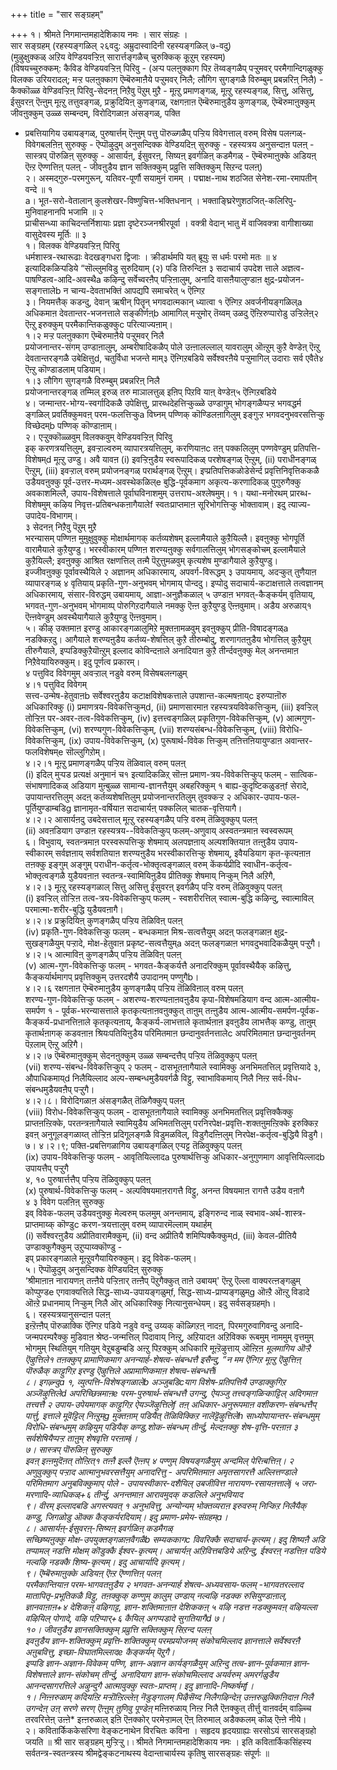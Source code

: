 +++
title = "सार सङ्ग्रहम्"

+++
१। श्रीमते निगमान्तमहादेशिकाय नमः । सार संग्रहः ।  
सार सङ्ग्रहम् (रहस्यङ्गळिल् २६वदु: अम्रुदास्वादिनी रहस्यङ्गळिल् ७-वदु)  
(मुऴुक्षुक्कळ् अऱिय वेण्डियवऱ्ऱिऩ् सारार्त्तङ्गळैच् चुरुक्किक् कूऱुम् रहस्यम्)  
(विषयच्चुरुक्कम्: कैविड वेण्डियवऱ्ऱिऩ् पिरिवु - (अऱ्प पलऩुक्काग पिऱ तॆय्वङ्गळैप् पऱ्ऱुमवर् परमैगान्दिगळुक्कु विलक्क उरियरादल्; मऱ्ऱ पलऩुक्काग ऎम्बॆरुमाऩैये पऱ्ऱुमवर् निलै; लौगिग सुगङ्गळै विरुम्बुम् प्रबन्नरिऩ् निलै) - कैक्कॊळ्ळ वेण्डिवऱ्ऱिऩ् पिरिवु-सेदनऩ् निऱैवु पॆऱुम् मुऱै - मूऩ्ऱु प्रमाणङ्गळ्, मूऩ्ऱु रहस्यङ्गळ्, सित्तु, असित्तु, ईसुवरऩ् ऎऩ्ऩुम् मूऩ्ऱु तत्तुवङ्गळ्, प्रक्रुदियिऩ् कुणङ्गळ्, रक्षगऩाऩ ऎम्बॆरुमाऩुडैय कुणङ्गळ्, ऎम्बॆरुमाऩुक्कुम् जीवऩुक्कुम् उळ्ळ सम्बन्दम्, विरोदिगळाऩ अंसङ्गळ्, पक्ति   
- प्रबत्तियागिय उबायङ्गळ्, पुरुषार्त्तम् ऎऩ्ऩुम् पत्तु पॊरुळ्गळैप् पऱ्ऱिय विवेगत्ताल् वरुम् विसेष पलऩ्गळ्-विवेगबलऩिऩ् सुरुक्कु - ऎप्पॊऴुदुम् अनुसन्दिक्क वेण्डियदिऩ् सुरुक्कु - रहस्यत्रय अनुसन्दाऩ पलऩ् - सास्त्रप् पॊरुळिऩ् सुरुक्कु - आसार्यऩ्, ईसुवरऩ्, सिष्यऩ् इवर्गळिऩ् कडमैगळ् - ऎम्बॆरुमाऩुक्के अडियऩ् ऎऩ्ऱ ऎण्णत्तिऩ् पलऩ् - जीवऩुडैय ज्ञान सक्तिक्कुम् प्रव्रुत्ति सक्तिक्कुम् सिऱन्द पलऩ्)  
२। अस्मद्गुरु-परमगुरून्, यतिवर-पूर्णौ सयामुनं रामम् । पद्माक्ष-नाथ शठजित सेनेश-रमा-रमापतीन् वन्दे ॥ १  
a। भूत-सरो-वेतालान् कुलशेखर-विष्णुचित्त-भक्तिधनान् । भक्ताङ्घ्रिरेणुशठजित्-कलिरिपु-मुनिवाहनानपि भजामि ॥ २  
प्राचीसन्ध्या काचिदन्तर्निशायाः प्रज्ञा दृष्टेरञ्जनश्रीरपूर्वा । वक्त्री वेदान् भातु में वाजिवक्त्रा वागीशाख्या वासुदेवस्य मूर्तिः ॥ ३   
१। विलक्क वेण्डियवऱ्ऱिऩ् पिरिवु  
धर्मशास्त्र-रथारूढाः वेदखङ्गधरा द्विजाः । क्रीडार्थमपि यत् ब्रूयुः स धर्मः परमो मतः ॥ ४  
इत्यादिकळिऱ्पडिये “सॊल्लुमविडु सुरुदियाम् (२) पडि तिरुन्दिऩ ३ सदाचार्य उपदेश त्ताले अज्ञत्व-पाषण्डित्व-आदि-अवस्थैa कऴिन्दु सर्वेच्वरऩैप् पऱ्ऱिऩालुम्, अनादि वासऩैयालुण्डाऩ क्षुद्र-प्रयोजन-सङ्गत्तालेb न चान्य-देवताभक्तिं आपद्यपेि समाचरेत् ५ ऎऩ्गिऱ   
३। नियमत्तैक् कडन्दु, देवान् ऋषीन् पितॄन् भगवदात्मकान् ध्यात्वा १ ऎऩ्गिऱ अवर्जनीयङ्गळिल्a अधिकमाऩ देवतान्तर-भजनत्ताले सङ्कीर्णऩ्b आमागिल् मऱ्ऱुमोर् तॆय्वम् उळदु ऎऩ्ऱिरुप्पारोडु उऱ्ऱिलेऩ्२ ऎऩ्ऱु इरुक्कुम् परमैकान्तिकळुक्कुc परित्याज्यऩाम्।  
१।२ मऱ्ऱ पलऩुक्काग ऎम्बॆरुमाऩैये पऱ्ऱुमवर् निलै  
प्रयोजनान्तर-संगम् उण्डाऩालुम्, अम्बरीषादिकळैप् पोले उऩ्ऩालल्लाल् यावरालुम् ऒऩ्ऱुम् कुऱै वेण्डेऩ् ऎऩ्ऱु देवतान्तरङ्गळै उबेक्षित्तुd, चतुर्विधा भजन्ते माम्३ ऎऩ्गिऱबडिये सर्वेश्वरऩैये पऱ्ऱुमागिल् उदाराः सर्व एवैते४ ऎऩ्ऱु कॊण्डाडलाम् पडियाम्।  
१।३ लौगिग सुगङ्गळै विरुम्बुम् प्रबन्नरिऩ् निलै  
प्रयोजनान्तरङ्गळ् तम्मिल् इरुळ् तरु माञालत्तुळ् इऩिप् पिऱवि याऩ् वेण्डेऩ्५ ऎऩ्गिऱबडिये  
४। जन्मान्तर-भोग्य-स्वर्गादिकळै उपेक्षित्तु, प्रारब्धदेहत्तिऱ्कुळ्ळे उण्डागुम् भोगङ्गळैप्पऱ्ऱ भगवद्धर्म ङ्गळिल् प्रवर्तिक्कुमवऩ् परम-फलत्तिऱ्कुa विघ्नम् पण्णिक् कॊण्डिलऩागिलुम् इङ्गुऱ्ऱ भगवदनुभवरसत्तिऱ्कु विच्छेदम्b पण्णिक् कॊण्डाऩाम्।  
२। एऱ्ऱुक्कॊळ्ळवुम् विलक्कवुम् वेण्डियवऱ्ऱिऩ् पिरिवु  
इक् करणत्रयत्तिलुम्, इवऱ्ऱाल्वरुम् व्यापारत्रयत्तिलुम्, करणियाऩc तऩ् पक्कलिलुम् पण्णवेण्डुम् प्रतिपत्ति-विशेषम्d मूऩ्ऱु उण्डु। अवै यावऩ (i) इवऱ्ऱिऩुडैय स्वरूपादिकळ् परशेषङ्गळ् ऎऩ्ऱुम्, (ii) पराधीनङ्गळ् ऎऩ्ऱुम्, (iii) इवऱ्ऱाल् वरुम् प्रयोजनङ्गळ् परार्थङ्गळ् ऎऩ्ऱुम्। इप्प्रतिपत्तिकळोडेसेर्न्द प्रवृत्तिनिवृत्तिककळै उडैयवऩुक्कु पूर्व-उत्तर-मध्यम-अवस्थेकळिल्e बुद्धि-पूर्वकमाग अकृत्य-करणादिकळ् पुगुरुगैक्कु अवकाशमिल्लै, उपाय-विशेषत्ताले पूर्वाघविनाशमुम् उत्तराघ-अश्लेषमुम्। १। यथा-मनोरथम् प्रारब्ध-विशेषमुम् कऴिय निवृत्त-प्रतिबन्धकऩागैयालेf स्वतःप्राप्तमाऩ सूरिभोगत्तिऱ्कु भोक्तावाम्। इदु त्याज्य-उपादेय-विभागम्।  
३ सेदनऩ् निऱैवु पॆऱुम् मुऱै  
भरन्यासम् पण्णिऩ मुमुक्षुवुक्कु मोक्षार्थमागक् कर्तव्यशेषम् इल्लामैयाले कुऱैयिल्लै। इवऩुक्कु भोगपूर्ति वारामैयाले कुऱैयुण्डु। भरस्वीकारम् पण्णिऩ शरण्यऩुक्कु सर्वगालत्तिलुम् भोगसङ्कोचम् इल्लामैयाले कुऱैयिल्लै; इवऩुक्कु आश्रित रक्षणत्तिल् तऩ्मै पॆऱुत्तुमळवुम् कृत्यशेष मुण्डागैयाले कुऱैयुण्डु।  
इज्जीवऩुक्कु पूर्वावस्थैयिले २ अज्ञानम् अधिकारमाय्, अपवर्ग-विरूद्धम् ३ उपायमाय्, अदऱ्कुत् तुणैयाऩ व्यापारङ्गळ् ४ वृतियाय् प्रकृति-गुण-अनुभवम् भोगमाय् पोन्ददु। इप्पोदु सदाचार्य-कटाक्षत्ताले तत्वज्ञानम् अधिकारमाय्, संसार-विरुद्धम् उबायमाय्, आज्ञा-अनुज्ञैकळाल् ५ उण्डाऩ भगवत्-कैङ्कर्यम् वृतियाय्, भगवत्-गुण-अनुभवम् भोगमाय्प् पोरुगिऱदागैयाले नमक्कु ऎऩ्ऩ कुऱैयुण्डु ऎऩ्ऩवुमाम्। अडैय अरुळाय्१ ऎऩ्ऩवेण्डुम् अवस्थैयागैयाले कुऱैयुण्डु ऎऩ्ऩवुमाम्।  
५। कीऴ् उक्तमाऩ इरण्डु आकारङ्गळालुमिऱे मुक्तऩामळवुम् इवऩुक्कुप् प्रीति-विषादङ्गळ्a नडक्किऱदु। आगैयाले शरण्यऩुडैय कर्तव्य-शेषत्तिल् कुऱै तीरुम्बोदु, शरणागतऩुडैय भोगत्तिल् कुऱैयुम् तीरुगैयाले, इप्पडिक्कुऱैयॊऩ्ऱुम् इल्लाद कोविन्दऩाले अनादियाऩ कुऱै तीर्न्दवऩुक्कु मेल् अनन्तमाऩ निऱैवेयायिरुक्कुम्। इदु पूर्णत्व प्रकारम्।  
४ पत्तुविद विवेगमुम् अवऱ्ऱाल् नडुवे वरुम् विसेषबलऩ्गळुम्  
४।१ पत्तुविद विवेगम्  
सत्त्व-उन्मेष-हेतुवाऩb सर्वेश्वरऩुडैय कटाक्षविशेषकत्ताले उपशान्त-कल्मषऩाय्c इरुप्पाऩॊरु अधिकारिक्कु (i) प्रमाणत्रय-विवेकत्तिऱ्कुम्d, (ii) प्रमाणसारमाऩ रहस्यत्रयविवेकत्तिऱ्कुम्, (iii) इवऱ्ऱिल् तोऱ्ऱिऩ पर-अवर-तत्व-विवेकत्तिऱ्कुम्, (iv) इत्तत्त्वङ्गळिल् प्रकृतिगुण-विवेकत्तिऱ्कुम्, (v) आत्मगुण-विवेकत्तिऱ्कुम्, (vi) शरण्यगुण-विवेकत्तिऱ्कुम्, (vii) शरण्यसंबन्ध-विवेकत्तिऱ्कुम्, (viii) विरोधि-विवेकत्तिऱ्कुम्, (ix) उपाय-विवेकत्तिऱ्कुम्, (x) पुरूषार्थ-विवेक त्तिऱ्कुम् तऩित्तऩियायुण्डाऩ अवान्तर-फलविशेषम्e सॊल्लुगिऱोम्।  
४।२।१ मूऩ्ऱु प्रमाणङ्गळैप् पऱ्ऱिय तॆळिवाल् वरुम् पलऩ्  
(i) इदिल् मुऱ्पड प्रत्यक्षं अनुमानं च१ इत्यादिकळिऱ् सॊऩ्ऩ प्रमाण-त्रय-विवेकत्तिऱ्कुप् फलम् - सात्विक-संभाषणादिकळ् अडियाग मुऩ्बुळ्ळ सामान्य-ज्ञानत्तैयुम् अबहरिक्कुम् १ बाह्य-कुदृष्टिकळुडऩ्f सेरादे, उपायान्तरत्तिलुम् अदऩ् कर्तव्यशेषत्तिलुम् प्रयोजनान्तरतिलुम् तुवक्कऱ्ऱ २ अधिकार-उपाय-फल-पूर्तियुण्डाम्बडिg ज्ञानामृत-वर्षियाऩ सदाचार्यऩ् पक्कलिल् चातक-वृत्तियागै।  
४।२।२ आसार्यऩदु उबदेसत्ताल् मूऩ्ऱु रहस्यङ्गळैप् पऱ्ऱि वरुम् तॆळिवुक्कुप् पलऩ्  
(ii) अवऩडियाग उण्डाऩ रहस्यत्रय--विवेकतिऱ्कुप् फलम्-अणुवाय् अस्वतन्त्रमाऩ स्वस्वरूपम्  
६। विभुवाय्, स्वतन्त्रमाऩ परस्वरूपत्तिऱ्कु शेषमाय् अलपज्ञऩाय् अल्पशक्तियाऩ तऩ्ऩुडैय उपाय-स्वीकारम् सर्वज्ञऩाय् सर्वशतियाऩ शरण्यऩुडैय भरस्वीकारत्तिऱ्कु शेषमाय्, इवैयडियाग कृत-कृत्यऩाऩ तऩक्कु इङ्गुम् अङ्गुम् पराधीन-कर्तृत्व-भोक्तृत्वङ्गळाल् वरुम् केंकर्यप्रीदि स्वाधीन-कर्तृत्व-भोक्तृत्वङ्गळै युडैयवऩाऩ स्वतन्त्र-स्वामियिऩुडैय प्रीतिक्कु शेषमाय् निऱ्कुम् निलै अऱिगै,  
४।२।३ मूऩ्ऱु रहस्यङ्गळाल् सित्तु असित्तु ईसुवरऩ् इवर्गळैप् पऱ्ऱि वरुम् तॆळिवुक्कुप् पलऩ्  
(i) इवऱ्ऱिल् तोऱ्ऱिऩ तत्व-त्रय-विवेकत्तिऱ्कुप् फलम् - स्वशरीरत्तिल् स्वात्म-बुद्धि कऴिन्दु, स्वात्माविल् परमात्मा-शरीर-बुद्धि युडैयवऩागै।  
४।२।४ प्रक्रुदियिऩ् कुणङ्गळैप् पऱ्ऱिय तॆळिविऩ् पलऩ्  
(iv) प्रकृतेि-गुण-विवेकत्तिऱ्कु फलम् - बन्धकमाऩ मिश्र-सत्वत्तैयुम् अदऩ् फलङ्गळाऩ क्षुद्र-सुखङ्गळैयुम् पऱ्ऱादे, मोक्ष-हेतुवाऩ प्रकृष्ट-सत्वत्तैयुम्a अदऩ् फलङ्गळाऩ भगवदुभवादिकळैयुम् पऱ्ऱुगै।  
४।२।५ आत्माविऩ् कुणङ्गळैप् पऱ्ऱिय तॆळिविऩ् पलऩ्  
(v) आत्म-गुण-विवेकत्तिऱ्कु फलम् - भगवत-कैङ्कर्यत्तै अनादरिक्कुम् पूर्वावस्थैयैक् कऴित्तु, कैङ्कर्यार्थमागप् प्रवृत्तिक्कुम् उत्तरदशैयै उपादानम् पण्णुगैb।  
४।२।६ रक्षगऩाऩ ऎम्बॆरुमाऩुडैय कुणङ्गळैप् पऱ्ऱिय तॆळिविऩाल् वरुम् पलऩ्  
शरण्य-गुण-विवेकत्तिऱ्कु फलम् - अशरण्य-शरण्यऩाऩवऩुडैय कृपा-विशेषमडियाग वन्द आत्म-आत्मीय-समर्पण १ - पूर्वक-भरन्यासत्ताले कृतकृत्यऩाऩवऩुक्कुत् ताऩुम् तऩ्ऩुडैय आत्म-आत्मीय-समर्पण-पूर्वक-कैङ्कर्य-प्रधानत्तिऩाले कृतकृत्यऩाय्, कैङ्कर्य-लाभत्ताले कृतार्थऩाऩ इवऩुडैय लाभत्तैक् कण्डु, ताऩुम् कृतार्थऩागक् कडवऩाऩ श्रियःपतियिऩुडैय परिमितमाऩ छन्दानुवर्तनत्तालेc अपरिमितमाऩ छन्दानुवर्तनम् पॆऱलाम् ऎऩ्ऱु अऱिगै।  
४।२।७ ऎम्बॆरुमाऩुक्कुम् सेदनऩुक्कुम् उळ्ळ सम्बन्दत्तैप् पऱ्ऱिय तॆळिवुक्कुप् पलऩ्  
(vii) शरण्य-संबन्ध-विवेकत्तिऱ्कुप् २ फलम् - दासभूतऩागैयाले स्वामिक्कु अनभिमतत्तिल् प्रवृत्तियादे ३, औपाधिकमाय्d निलैयिल्लाद अल्प-सम्बन्धमुडैयवर्गळै विट्टु, स्वाभाविकमाय् निलै निऩ्ऱ सर्व-विध-संबन्धमुडैयवऩैप् पऱ्ऱुगै।  
४।२।८। विरोदिगळाऩ अंसङ्गळैत् तॆळिगैक्कुप् पलऩ्  
(viii) विरोध-विवेकत्तिऱ्कुप् फलम् - दासभूतऩागैयाले स्वामिक्कु अनभिमतत्तिल् प्रवृत्तिक्कैक्कु प्राप्तऩऩ्ऱिक्के, परतन्त्रऩागैयाले स्वामियुडैय अभिमतत्तिलुम् परनिरपेक्ष-प्रवृत्ति-शक्तऩुमऩ्ऱिक्के इरुक्किऱ इवऩ् अनुगूलङ्गळाय्त् तोऱ्ऱिऩ प्रदिगूलङ्गळै विडुमळविल्, विडुगैदऩ्ऩिलुम् निरपेक्ष-कर्तृत्व-बुद्धियै विडुगै।  
७। ४।२।९; पक्ति-प्रबत्तिगळागिय उबायङ्गळिल् एऱ्पट्ट तॆळिवुक्कुप् पलऩ्  
(ix) उपाय-विवेकत्तिऱ्कु फलम् - आवृतियिल्लादa पुरुषार्थत्तिऱ्कु अधिकार-अनुगुणमाग आवृत्तियिल्लादb उपायत्तैप् पऱ्ऱुगै  
४, १० पुरुषार्त्तत्तैप् पऱ्ऱिय तॆळिवुक्कुप् पलऩ्  
(x) पुरुषार्थ-विवेकत्तिऱ्कु फलम् - अल्पविषयमाऩरागत्तै विट्टु, अनन्त विषयमाऩ रागत्तै उडैय वऩागै  
४ ३ विवेग पलऩिऩ् सुरुक्कु  
इव् विवेक-फलम् उडैयवऩुक्कु मेल्वरुम् फलमुम् अनन्तमाय्, इङ्गिरुन्द नाळ् स्वभाव-अर्थ-शास्त्र-प्राप्तमाय्क् कॊण्डुc करण-त्रयत्तालुम् वरुम् व्यापारमॆल्लाम् यथार्हम्  
(i) सर्वेश्वरऩुडैय अप्रीतिवारामैक्कुम्, (ii) वन्द अप्रीतियै शमिप्पिक्कैक्कुम्d, (iii) केवल-प्रीतियै उण्डाक्कुगैक्कुम् उऱुप्पाय्क्कॊण्डु -  
इप् प्रकारङ्गळाले मूऩ्ऱुवगैयायिरुक्कुम्। इदु विवेक-फलम्।  
५। ऎप्पॊऴुदुम् अनुसन्दिक्क वेण्डियदिऩ् सुरुक्कु  
‘श्रीमाऩाऩ नारायणऩ् तऩ्ऩैये पऱ्ऱिऩार् तऩ्ऩैप् पॆऱुगैक्कुत् ताऩे उबायम्' ऎऩ्ऱु ऎल्ला वाक्यरत्ऩङ्गळुम् कोप्पुण्डe एगवाक्यत्तिले सिद्ध-साध्य-उपायङ्गळुम्f, सिद्ध-साध्य-प्राप्यङ्गळुम्g ऒऩ्ऱै ऒऩ्ऱु विडादे ऒऩ्ऱे प्रधानमाय् निऱ्कुम् निलै ऒर् अधिकारिक्कु नित्यानुसन्धेयम्। इदु सर्वसङ्ग्रहम्h।  
६। रहस्यत्रयानुसन्दाऩ पलऩ्  
इऩ्ऱॆऩ्ऩैप् पॊरुळाक्कि ऎऩ्गिऱ पडिये नडुवे वन्दु उय्यक् कॊळ्गिऱऩ् नादऩ्, पिरमगुरुवागिवन्दु अनादि-जन्मपरम्परैक्कु मुडिवाऩ श्रेष्ठ-जन्मत्तिल् पिदावाय् निऩ्ऱु, अऱियादऩ अऱिविक्क रूबमुम् नाममुम् वृत्तमुम् भोगमुम् स्थितियुम् गतियुम् वेऱुबडुम्बडि अऩ्ऱु पिऱक्कुम् अधिकारि मूऩ्ऱॆऴुत्ताय् ऒऩ्ऱिऩ *मूलमागिय ऒऱ्ऱै ऎऴुत्तिले१ तऩक्कुप् प्रामाणिकमाग अनन्यार्ह-शेषत्व-संबन्धत्तै इसैन्दु, “न मम ऎऩ्गिऱ मूऩ्ऱु ऎऴुत्तिऩ् पॊरुळैक् काट्टुगिऱ इरण्डु ऎऴुत्तिले अप्रामाणिकमाऩ शेषत्व-संबन्धत्तैi  
८। इगऴ्न्दुa १, व्युत्पत्ति-विशेषङ्गळालेb अञ्जुबडिcयाग विशेष-प्रतिपत्तियै उण्डाक्कुगिऱ अञ्जॆऴुत्तिलेd अपरिच्छिन्नमाऩe परम-पुरुषार्थ-संबन्धत्तै उगन्दु, ऐयञ्जु तत्त्वङ्गळिऱ्काट्टिल् अदिगमाऩ तत्त्वत्तै २ उपाय-उपेयमागक् काट्टुगिऱ ऐयञ्जॆऴुत्तिलेf तऩ् अधिकार-अनुरूपमाऩ वशीकरण-संबन्धत्तैप् पार्त्तु, इत्ताले मूवॆट्टिल् निऩ्ऱुम्g मुक्तऩाम् पडियैत् तॆळिविक्किऱ नालॆट्टॆऴुत्तिलेh साध्योपायान्तर-संबन्धमुम् विरोधि-संबन्धमुम् कऴियुम् पडियैक् कण्डु,शोक-संबन्धम् तीर्न्दु, मेल्दऩक्कु शेष-वृत्ति-परऩाऩ ३ सर्वशेषियैप्पऱ्ऱ ताऩुम् शेषवृत्ति परऩाम्i।  
७। सास्त्रप् पॊरुळिऩ् सुरुक्कु  
इवऩ् इऩ्ऩमुदॆऩत् तोऩ्ऱित्१ तऩ्ऩै इल्लै ऎऩ्ऩप् ४ पण्णुम् विषयङ्गळैयुम् अन्दमिल् पेरिऩ्बत्तिऩ्। २ अणुवुक्कुप् पऱ्ऱाद आत्मानुभवरसत्तैयुम् अनादरित्तु - अपरिमितमाऩ अमृतसागरत्तै अल्लित्तण्डाले परिमितमाग अनुबविक्कुमाप् पोले - उपायस्वीकार-दशैयिल् उबजीवित्त नारायण-रसायऩत्तालेj ५ जरा-मरणादि-व्याधिकळ्+६ तीर्न्दु, अनन्तमाऩ आरावमुदक् कडलिले अनुभवियाद  
९। वीरम् इल्लादबडि अगस्त्यवत् १ अनुभवित्तु, अन्योन्यम् भोक्तव्यराऩ इरुवरुम् निऱ्किऱ निलैयैक् कण्डु, जिगळोडु ऒक्क कैङ्कर्यरदियाम्। इदु प्रमाण-प्रमेय-संग्रहम्a।  
८। आसार्यऩ्-ईसुवरऩ्-सिष्यऩ् इवर्गळिऩ् कडमैगळ्  
सच्छिष्यऩुक्कु मोक्ष-उपयुक्तङ्गळाऩवैगळैb सम्यककागc विवरिक्कै सदाचार्य-कृत्यम्। इदु शिष्यऩै अडि तप्पामल् नडत्ति मोक्षम् कॊडुक्कै ईश्वर-कृत्यम्। आचार्यऩ् अऱिवित्तबडिये अऱिन्दु, ईश्वरऩ् नडत्तिऩ पडिये नल्वऴि नडक्कै शिष्य-कृत्यम्। इदु आचार्यादि कृत्यम्।  
९। ऎम्बॆरुमाऩुक्के अडियऩ् ऎऩ्ऱ ऎण्णत्तिऩ् पलऩ्  
परमैकान्तियाऩ परम-भागवतऩुडैय २ भगवत-अनन्यार्ह शेषत्व-अध्यवसाय-फलम् -भागवतरल्लाद मातापितृ-प्रभूतिकळै विट्टु, तऩक्कुक् कण्णुम् कालुम् उण्डाय् नल्वऴि नडक्क रुसियुण्डाऩाल्, ज्ञानवाऩाऩ+४ देशिकऩ् वऴिगाट्ट, ज्ञान-शक्तिमाऩाऩ देशिककऩ् ५ वऴि नडत्त नडक्कुमवऩ् वऴियल्ला वऴियिल् पोगादे, वऴि पऱिप्पार्+६ कैयिल् अगप्पडादे सुगतियागैd ७।  
१०। जीवऩुडैय ज्ञानसक्तिक्कुम् प्रव्रुत्ति सक्तिक्कुम् सिऱन्द पलऩ्  
इवऩुडैय ज्ञान-शक्तिक्कुम् प्रवृत्ति-शक्तिक्कुम् परमप्रयोजनम् संकोचमिल्लाद ज्ञानत्ताले सर्वेश्वरऩै अऩुबवित्तु, इच्छा-विघातमिल्लादe कैङ्कर्यम् पॆऱुगै।  
इप्पडि ज्ञान-अज्ञान-विवेकम् पण्णि, ज्ञान-अज्ञान कार्यङ्गळैयुम् अऱिन्दु तत्व-ज्ञान-पूर्वकमाऩ ज्ञान-विशेषत्ताले ज्ञान-संकोचम् तीर्न्दु, अनादियाग ज्ञान-संकोचमिल्लाद अयर्वरुम् अमरर्गळुडैय आनन्दसागरत्तिले अऴुन्दुगै आत्मावुक्कु स्वतः-प्राप्तम्। इदु ज्ञानादि-निष्कर्षम्f।  
१। निऩ्ऩरुळाम् कदियऩ्ऱि मऱ्ऱॊऩ्ऱिल्लेऩ् नॆडुङ्गालम् पिऴैसॆय्द निलैगऴिन्देऩ् उऩ्ऩरुळुक्किऩिदाऩ निलै उगन्देऩ् उऩ् सरणे सरण् ऎऩ्ऩुम् तुणिवु पूण्डेऩ्* मऩ्ऩिरुळाय् निऩ्ऱ निलै ऎऩक्कुत् तीर्त्तु वाऩवर्दम् वाऴ्च्चि तरवरित्तेऩ् उऩ्ऩे* इऩ्ऩरुळाल् इऩि ऎऩक्कोर् परमेऱ्ऱामल् ऎऩ् तिरुमाल् अडैक्कलम् कॊळ् ऎऩ्ऩे नीये।  
२। कवितार्केिककेसरिणा वेङ्कटनाथेन विरचितः कविना । सहृदय हृदयग्राह्यः सरसोऽयं सारसङ्ग्रहो जयति ॥ श्री सार सङ्ग्रहम् मुऱ्ऱिऱ्ऱु। ৷ श्रीमते निगमान्तमहादेशिकाय नमः । इति कवितार्किकसिंहस्य सर्वतन्त्र-स्वतन्त्रस्य श्रीमद्वेङ्कटनाथस्य वेदान्ताचार्यस्य कृतिषु सारसङ्ग्रहः संपूर्णः ॥


